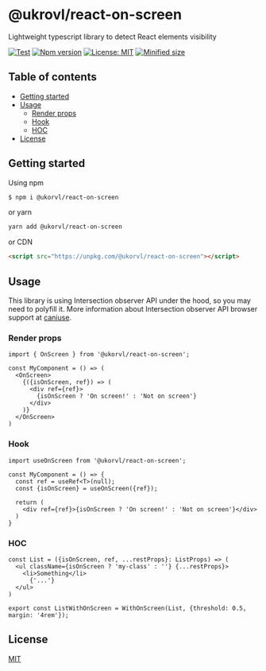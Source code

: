 # @ukrovl/react-on-screen

Lightweight typescript library to detect React elements visibility

[![Test](https://github.com/NilFoundation/react-components/actions/workflows/test.yaml/badge.svg)](https://github.com/NilFoundation/react-components/actions/workflows/test.yaml)
[![Npm version](https://img.shields.io/npm/v/@ukorvl/react-on-screen)](https://www.npmjs.com/package/@ukorvl/react-on-screen)
[![License: MIT](https://img.shields.io/badge/License-MIT-green.svg)](https://opensource.org/licenses/MIT)
[![Minified size](https://img.shields.io/bundlephobia/min/@ukorvl/react-on-screen)](https://bundlephobia.com/package/@ukorvl/react-on-screen)

## Table of contents
  - [Getting started](#getting-started)
  - [Usage](#usage)
    - [Render props](#render-props)
    - [Hook](#hook)
    - [HOC](#hoc)
  - [License](#license)

## Getting started
Using npm
```bash
$ npm i @ukorvl/react-on-screen
```
or yarn
```bash
yarn add @ukorvl/react-on-screen
```
or CDN
```html
<script src="https://unpkg.com/@ukorvl/react-on-screen"></script>
```

## Usage

This library is using Intersection observer API under the hood, so you may need to polyfill it. More information about Intersection observer API browser support at [caniuse](https://caniuse.com/intersectionobserver).

### Render props
```tsx
import { OnScreen } from '@ukorvl/react-on-screen';

const MyComponent = () => (
  <OnScreen>
    {({isOnScreen, ref}) => (
      <div ref={ref}>
        {isOnScreen ? 'On screen!' : 'Not on screen'}
      </div>
    )}
  </OnScreen>
)
```

### Hook
```tsx
import useOnScreen from '@ukorvl/react-on-screen';

const MyComponent = () => {
  const ref = useRef<T>(null);
  const {isOnScreen} = useOnScreen({ref});

  return (
    <div ref={ref}>{isOnScreen ? 'On screen!' : 'Not on screen'}</div>
  )
}
```

### HOC
```tsx
const List = ({isOnScreen, ref, ...restProps}: ListProps) => (
  <ul className={isOnScreen ? 'my-class' : ''} {...restProps}>
    <li>Something</li>
      {'...'}
  </ul>
)

export const ListWithOnScreen = WithOnScreen(List, {threshold: 0.5, margin: '4rem'});
```

## License

[MIT](http://opensource.org/licenses/MIT)
